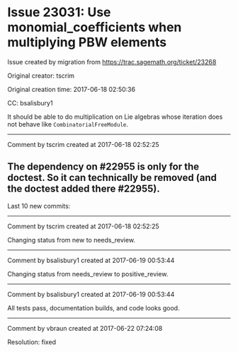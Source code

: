 # Issue 23031: Use monomial_coefficients when multiplying PBW elements

Issue created by migration from https://trac.sagemath.org/ticket/23268

Original creator: tscrim

Original creation time: 2017-06-18 02:50:36

CC:  bsalisbury1

It should be able to do multiplication on Lie algebras whose iteration does not behave like `CombinatorialFreeModule`.


---

Comment by tscrim created at 2017-06-18 02:52:25

The dependency on #22955 is only for the doctest. So it can technically be removed (and the doctest added there #22955).
----
Last 10 new commits:


---

Comment by tscrim created at 2017-06-18 02:52:25

Changing status from new to needs_review.


---

Comment by bsalisbury1 created at 2017-06-19 00:53:44

Changing status from needs_review to positive_review.


---

Comment by bsalisbury1 created at 2017-06-19 00:53:44

All tests pass, documentation builds, and code looks good.


---

Comment by vbraun created at 2017-06-22 07:24:08

Resolution: fixed

